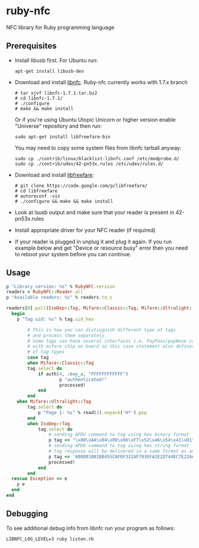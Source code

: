 ruby-nfc
========

NFC library for Ruby programming language

Prerequisites
------------

* Install libusb first. For Ubuntu run:
  ```
  apt-get install libusb-dev
  ```
* Download and install [libnfc](https://bintray.com/nfc-tools/sources/libnfc). Ruby-nfc currently works with 1.7.x branch
  
  ```
  # tar xjvf libnfc-1.7.1.tar.bz2
  # cd libnfc-1.7.1/
  # ./configure
  # make && make install
  ```
  
  Or if you're using Ubuntu Utopic Unicorn or higher version еnable "Universe" repository and then run:
  ```
  sudo apt-get install libfreefare-bin
  ```
  You may need to copy some system files from libnfc tarball anyway:

    ```
    sudo cp ./contrib/linux/blacklist-libnfc.conf /etc/modprobe.d/
    sudo cp ./contrib/udev/42-pn53x.rules /etc/udev/rules.d/
    ```
* Download and install [libfreefare](https://code.google.com/p/libfreefare/):
  ```
  # git clone https://code.google.com/p/libfreefare/
  # cd libfreefare
  # autoreconf -vis
  # ./configure && make && make install
  ```
  
* Look at lsusb output and make sure that your reader is present in 42-pn53x.rules
* Install appropriate driver for your NFC reader (if required)
* If your reader is plugged in unplug it and plug it again. If you run example below and get "Device or resource busy" error then you need to reboot your system before you can continue.

Usage
-----

```ruby
p "Library version: %s" % RubyNFC.version
readers = RubyNFC::Reader.all
p "Available readers: %s" % readers.to_s

readers[0].poll(IsoDep::Tag, Mifare::Classic::Tag, Mifare::Ultralight::Tag) do |tag|
  begin
  	p "Tag uid: %s" % tag.uid_hex

		# This is how you can distinguish different type of tags
		# and process them separately
		# Some tags can have several interfaces i.e. PayPass/payWave cards
		# with mifare chip on board so this case statement also defines priority
		# of tag types
		case tag
		when Mifare::Classic::Tag
  		tag.select do
  			if auth(4, :key_a, "FFFFFFFFFFFF")
					p "authenticated!"
					processed!
  			end
  		end
  	when Mifare::Ultralight::Tag
  		tag.select do
  			p "Page 1: %s" % read(1).unpack('H*').pop
  		end
		when IsoDep::Tag
			tag.select do
				# sending APDU command to tag using hex binary format
				p tag << "\x00\xA4\x04\x00\x06\xF7\x52\x46\x54\x41\x01" 
				# sending APDU command to tag using hex string format
				# tag response will be delivered in a same format as an input
				p tag << 'A00D010018B455CAF0F331AF703EFA2E2D744EC7E22AA64076CD19F6D0'
				processed!
			end
		end
  rescue Exception => e
    p e
  end
end
```

Debugging
---------

To see additional debug info from libnfc run your program as follows:
```
LIBNFC_LOG_LEVEL=3 ruby listen.rb
```
